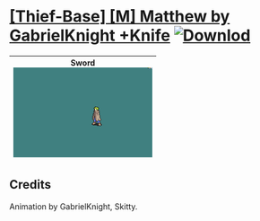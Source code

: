 # [\[Thief-Base\] \[M\] Matthew by GabrielKnight +Knife](./) [![Downlod](https://img.shields.io/badge/Download--red?style=social&logo=github)](https://minhaskamal.github.io/DownGit/#/home?url=https://github.com/Klokinator/FE-Repo/tree/main/Battle%20Animations%2FInfantry%20-%20(Swd)%20Thieves%2C%20Rogues%2C%20Assassins%2F%5BThief-Base%5D%20%5BM%5D%20Matthew%20by%20GabrielKnight%20%2BKnife)

| <b>Sword</b><br/><img alt="Sword animation" src="./1.%20Sword%20(Knife)/Sword.gif"/> |
| :---: |

## Credits

Animation by GabrielKnight, Skitty.

